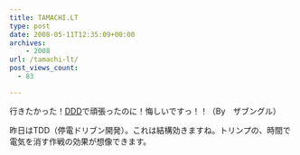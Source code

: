 ```yaml
---
title: TAMACHI.LT
type: post
date: 2008-05-11T12:35:09+00:00
archives:
    - 2008
url: /tamachi-lt/
post_views_count:
  - 83

---
```

行きたかった！<a href="http://mugiwara.jp/ki2/wifky.pl?p=(2008.05.09)#p1" target="_blank">DDD</a>で頑張ったのに！悔しいですっ！！（By　ザブングル）

昨日はTDD（停電ドリブン開発）。これは結構効きますね。トリンプの、時間で電気を消す作戦の効果が想像できます。